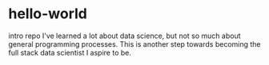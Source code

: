 # hello-world
intro repo
I've learned a lot about data science, but not so much about general programming processes. This is another step towards becoming the full stack data scientist I aspire to be. 
